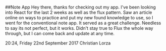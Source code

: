 ##Note App
Hey there, thanks for checking out my app. I've been looking into React for the last 2 weeks as well as the flux pattern. Saw an article online on ways to practice and put my new found knowledge to use, so I went for the conventional note app. It served as a great challenge. Needless to say its not perfect, but it works. Didn't stay true to Flux the whole way through, but I can come back and update at any time.

20:24, Friday 22nd September 2017
Christian Lorza
